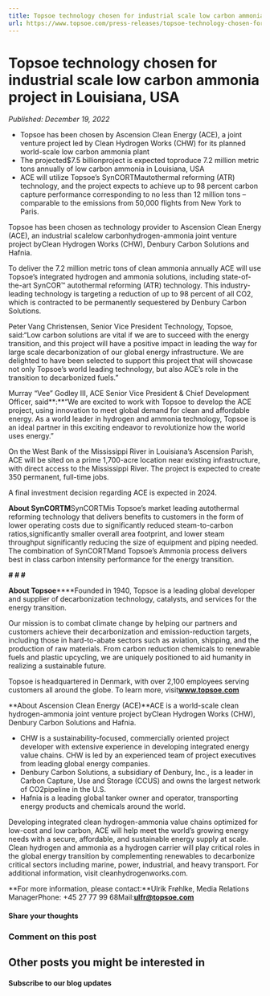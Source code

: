 ```yaml
---
title: Topsoe technology chosen for industrial scale low carbon ammonia project in Louisiana, USA
url: https://www.topsoe.com/press-releases/topsoe-technology-chosen-for-industrial-project#main-content
---
```


# Topsoe technology chosen for industrial scale low carbon ammonia project in Louisiana, USA

*Published: December 19, 2022*

- Topsoe has been chosen by Ascension Clean Energy (ACE), a joint venture project led by Clean Hydrogen Works (CHW) for its planned world-scale low carbon ammonia plant
- The projected$7.5 billionproject is expected toproduce 7.2 million metric tons annually of low carbon ammonia in Louisiana, USA
- ACE will utilize Topsoe’s SynCORTMautothermal reforming (ATR) technology, and the project expects to achieve up to 98 percent carbon capture performance corresponding to no less than 12 million tons – comparable to the emissions from 50,000 flights from New York to Paris.

Topsoe has been chosen as technology provider to Ascension Clean Energy (ACE), an industrial scalelow carbonhydrogen-ammonia joint venture project byClean Hydrogen Works (CHW), Denbury Carbon Solutions and Hafnia.

To deliver the 7.2 million metric tons of clean ammonia annually ACE will use Topsoe’s integrated hydrogen and ammonia solutions, including state-of-the-art SynCOR™ autothermal reforming (ATR) technology. This industry-leading technology is targeting a reduction of up to 98 percent of all CO2, which is contracted to be permanently sequestered by Denbury Carbon Solutions.

Peter Vang Christensen, Senior Vice President Technology, Topsoe, said:“Low carbon solutions are vital if we are to succeed with the energy transition, and this project will have a positive impact in leading the way for large scale decarbonization of our global energy infrastructure. We are delighted to have been selected to support this project that will showcase not only Topsoe’s world leading technology, but also ACE’s role in the transition to decarbonized fuels.”

Murray “Vee” Godley III, ACE Senior Vice President & Chief Development Officer, said**:**“We are excited to work with Topsoe to develop the ACE project, using innovation to meet global demand for clean and affordable energy. As a world leader in hydrogen and ammonia technology, Topsoe is an ideal partner in this exciting endeavor to revolutionize how the world uses energy.”

On the West Bank of the Mississippi River in Louisiana’s Ascension Parish, ACE will be sited on a prime 1,700-acre location near existing infrastructure, with direct access to the Mississippi River. The project is expected to create 350 permanent, full-time jobs.

A final investment decision regarding ACE is expected in 2024.

**About SynCORTM**SynCORTMis Topsoe’s market leading autothermal reforming technology that delivers benefits to customers in the form of lower operating costs due to significantly reduced steam-to-carbon ratios,significantly smaller overall area footprint, and lower steam throughput significantly reducing the size of equipment and piping needed. The combination of SynCORTMand Topsoe’s Ammonia process delivers best in class carbon intensity performance for the energy transition.

**# # #**

**About Topsoe******Founded in 1940, Topsoe is a leading global developer and supplier of decarbonization technology, catalysts, and services for the energy transition.

Our mission is to combat climate change by helping our partners and customers achieve their decarbonization and emission-reduction targets, including those in hard-to-abate sectors such as aviation, shipping, and the production of raw materials. From carbon reduction chemicals to renewable fuels and plastic upcycling, we are uniquely positioned to aid humanity in realizing a sustainable future.

Topsoe is headquartered in Denmark, with over 2,100 employees serving customers all around the globe. To learn more, visit**www.topsoe.com**

**About Ascension Clean Energy (ACE)**ACE is a world-scale clean hydrogen-ammonia joint venture project byClean Hydrogen Works (CHW), Denbury Carbon Solutions and Hafnia.

- CHW is a sustainability-focused, commercially oriented project developer with extensive experience in developing integrated energy value chains. CHW is led by an experienced team of project executives from leading global energy companies.
- Denbury Carbon Solutions, a subsidiary of Denbury, Inc., is a leader in Carbon Capture, Use and Storage (CCUS) and owns the largest network of CO2pipeline in the U.S.
- Hafnia is a leading global tanker owner and operator, transporting energy products and chemicals around the world.

Developing integrated clean hydrogen-ammonia value chains optimized for low-cost and low carbon, ACE will help meet the world’s growing energy needs with a secure, affordable, and sustainable energy supply at scale. Clean hydrogen and ammonia as a hydrogen carrier will play critical roles in the global energy transition by complementing renewables to decarbonize critical sectors including marine, power, industrial, and heavy transport. For additional information, visit cleanhydrogenworks.com.

**For more information, please contact:**Ulrik Frøhlke, Media Relations ManagerPhone: +45 27 77 99 68Mail:**ulfr@topsoe.com**

#### Share your thoughts

### Comment on this post

## Other posts you might be interested in

#### Subscribe to our blog updates